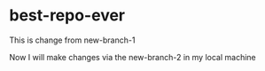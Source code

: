 # best-repo-ever
This is change from new-branch-1 
<!-- The above is the change from new-branch-1 -->

Now I will make changes via the new-branch-2 in my local machine

